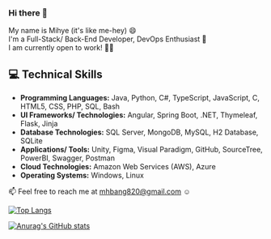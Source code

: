### Hi there 👋
My name is Mihye (it's like me-hey) 😄  
I'm a Full-Stack/ Back-End Developer, DevOps Enthusiast 🌱  
I am currently open to work! 👩‍💻

## 💻 Technical Skills
- **Programming Languages:** Java, Python, C#, TypeScript, JavaScript, C, HTML5, CSS, PHP, SQL, Bash
- **UI Frameworks/ Technologies:** Angular, Spring Boot, .NET, Thymeleaf, Flask, Jinja
- **Database Technologies:** SQL Server, MongoDB, MySQL, H2 Database, SQLite
- **Applications/ Tools:** Unity, Figma, Visual Paradigm, GitHub, SourceTree, PowerBI, Swagger, Postman
- **Cloud Technologies:** Amazon Web Services (AWS), Azure
- **Operating Systems:** Windows, Linux


📫 Feel free to reach me at mhbang820@gmail.com ☺
  
  
<!-- <img align="left" alt="mihye's Github Top languages" src="https://github-readme-stats-mihye-bang.vercel.app/api/top-langs/?username=mihye-bang&exclude_repo=UMACharacterCreator,demo,gamehub&layout=compact" />
<img align="right" alt="mihye's Github Stats" src="https://github-readme-stats-mihye-bang.vercel.app/api?username=mihye-bang&show_icons=true&count_private=true" /> -->

[![Top Langs](https://github-readme-stats-mihye-bang.vercel.app/api/top-langs/?username=mihye-bang&exclude_repo=UMACharacterCreator,demo,gamehub&layout=compact)](https://github.com/mihye-bang/github-readme-stats)   

[![Anurag's GitHub stats](https://github-readme-stats-mihye-bang.vercel.app/api?username=mihye-bang&show_icons=true&count_private=true)](https://github.com/mihye-bang/github-readme-stats)


